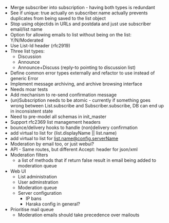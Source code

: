 * Merge subscriber into subscription - having both types is redundant
* See if unique: true actually on subscriber.name actually prevents duplicates
  from being saved to the list object
* Stop using objectids in URLs and postdata and just use subscriber email/list
  name
* Option for allowing emails to list without being on the list: Y/N/Moderated
* Use List-Id header (rfc2919)
* Three list types:
    * Discussion
    * Announce
    * Announce+Discuss (reply-to pointing to discussion list)
* Define common error types externally and refactor to use instead of generic
  Error
* Implement message archiving, and archive browsing interface
* Needs moar tests
* Add mechanism to re-send confirmation message
* (un)Subscription needs to be atomic - currently if something goes wrong
  between List.subscribe and Subscriber.subscribe, DB can end up in inconsistent
  state
* Need to pre-model all schemas in init_master
* Support rfc2369 list management headers
* bounce/delivery hooks to handle (non)delivery confirmation
* add virtual to list for (list.displayName || list.name)
* add virtual to list for list.name@config.serverName
* Moderation by email too, or just webui?
* API - Same routes, but different Accept: header for json/xml
* Moderation filters
  * a list of methods that if return false result in email being added to moderation queue
* Web UI
    * List administration
    * User adminstration
    * Moderation queue
    * Server configuration
        * IP bans
        * Haraka config in general?
* Prioritise mail queue
  * Moderation emails should take precedence over mailouts
